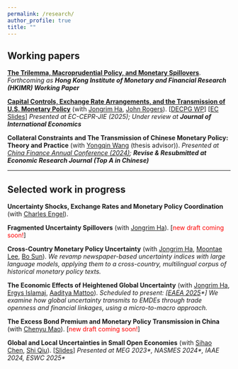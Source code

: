 ```yaml
---
permalink: /research/
author_profile: true
title: ""
---
```



## Working papers

[**The Trilemma, Macroprudential Policy, and Monetary Spillovers**](https://download.ssrn.com/2025/10/26/5538878.pdf?response-content-disposition=inline&X-Amz-Security-Token=IQoJb3JpZ2luX2VjEOD%2F%2F%2F%2F%2F%2F%2F%2F%2F%2FwEaCXVzLWVhc3QtMSJHMEUCIBUnVedQRPdkJk6QEo%2B5mwr%2BEzaEF3keMWVyxAFC%2FqZxAiEAgBG0HOZl97bMXacAw0qF%2FizmqpmILYtTv%2BAwxYKze3gqxgUImP%2F%2F%2F%2F%2F%2F%2F%2F%2F%2FARAEGgwzMDg0NzUzMDEyNTciDOBRD7Cry%2BsJcYm8UiqaBXF8XMG618lVihdbhbMs4uLVCrjdfV9cRCT08KmQoysHb3Jffa6PWsNczfXlrstwfuYAB2kI2XllZOKq0%2BjQtfjDm6KDTeF7gEad1Kow4Uq%2FO%2BefwfHSBhZ6F995BnmxcmAsiCBxbvVa%2FxK1BSXGyeRNelZqP0le3x6CUaiMYrYDGmtKL0y3JJM6N69faw1WnFMOVlzCj2gVFeYQQ0qMAXXg4zj%2ByRE70T2lkj%2FFEsxX2orjrkn2yoVUkO5l0gYNa58cSrAryznv9k07OpaYoQQrLhl7iogkI%2F6kFoLov0SE11pcCmO9N%2FY%2FrcvqXvRDFv8Ymp50f5KJOXylk%2B%2BuKHLPk5mKFBAPFY9E%2Be8Sh0lNk8jc0NQ1gnVVEOA2NsRA0gtfP3N4M%2Fd989s436JpMpm1M4oIL4bql1%2BpYtNfMTw3sG2hqWjX7fiWxnzcthIrKc%2BNJvAkVXV2ZbcJBCu0nHO%2FbLG%2FtwR%2FWhb8UFVtzbvYuwcIhZD3LBmmx5rDRr4YfgTjJiCcb2ogb6bJGlKFdXtClZs%2F0qqHNHxA%2FTUsRlry%2FTmDS4rzRC%2FAY5mF4hIZVVR4V5KVnvVMQdJgXRPyltIb%2BZSbD7jSSw%2Bk3ODkh%2BZvjeNbVOc%2Fgk6heNrRrYlepanRirzJpUdGeoPzr5dRHbhJQP3CClUQWgpTt6GCD2G8tOszhEDfI6dGQ%2FtUr8rbZk2BAvwCQxvJVpy7vPs3yr9ngvOL2QtriWRHYsqTKdFKbpE6Zi3y8EuwdvXxc7WNiaHgMZd7R2gGMwQqA%2Fe62pmZCt%2FUUJ94xtcgK1OKM2KKLB%2BQA5ztWS6tEFrnpzHr2ZFfENvGkqXhxiyso2tQRkWlpgCWA6vjmKCwD9zwOeM%2FEA5dFZ7WEempFjCv1frHBjqxAYQOOjN22GCCqMVlObdfzNqIbFWfVzgwdCAwxcrzLkULCBwAwjU2GFw0HNL5yDX8fsSefUiVj0%2FR4MAQDzQvcs1AnDHXRGiwuBabGfpHFPCPlWS4bTbtyF8AWSA%2Fr2HqefORHG2%2BW4YP7FkyRyI5WQdXljbga%2F0uKcvS4q%2Fc1ypZC0obhSYYfFGh%2Fl7MjhTvLq3N%2BU821WNK9L5rQt7JskNQFeiXtSMUWpLGqUBqt%2F5vdw%3D%3D&X-Amz-Algorithm=AWS4-HMAC-SHA256&X-Amz-Date=20251026T234237Z&X-Amz-SignedHeaders=host&X-Amz-Expires=300&X-Amz-Credential=ASIAUPUUPRWE3LQDJDU7%2F20251026%2Fus-east-1%2Fs3%2Faws4_request&X-Amz-Signature=926b3fa03de391c661d468becb971566e7101552c92976f7426032da54c3f159&abstractId=5538878). *Forthcoming as **Hong Kong Institute of Monetary and Financial Research (HKIMR) Working Paper***

[**Capital Controls, Exchange Rate Arrangements, and the Transmission of U.S. Monetary Policy**](https://download.ssrn.com/2025/10/18/5599312.pdf?response-content-disposition=inline&X-Amz-Security-Token=IQoJb3JpZ2luX2VjEOD%2F%2F%2F%2F%2F%2F%2F%2F%2F%2FwEaCXVzLWVhc3QtMSJHMEUCIBUnVedQRPdkJk6QEo%2B5mwr%2BEzaEF3keMWVyxAFC%2FqZxAiEAgBG0HOZl97bMXacAw0qF%2FizmqpmILYtTv%2BAwxYKze3gqxgUImP%2F%2F%2F%2F%2F%2F%2F%2F%2F%2FARAEGgwzMDg0NzUzMDEyNTciDOBRD7Cry%2BsJcYm8UiqaBXF8XMG618lVihdbhbMs4uLVCrjdfV9cRCT08KmQoysHb3Jffa6PWsNczfXlrstwfuYAB2kI2XllZOKq0%2BjQtfjDm6KDTeF7gEad1Kow4Uq%2FO%2BefwfHSBhZ6F995BnmxcmAsiCBxbvVa%2FxK1BSXGyeRNelZqP0le3x6CUaiMYrYDGmtKL0y3JJM6N69faw1WnFMOVlzCj2gVFeYQQ0qMAXXg4zj%2ByRE70T2lkj%2FFEsxX2orjrkn2yoVUkO5l0gYNa58cSrAryznv9k07OpaYoQQrLhl7iogkI%2F6kFoLov0SE11pcCmO9N%2FY%2FrcvqXvRDFv8Ymp50f5KJOXylk%2B%2BuKHLPk5mKFBAPFY9E%2Be8Sh0lNk8jc0NQ1gnVVEOA2NsRA0gtfP3N4M%2Fd989s436JpMpm1M4oIL4bql1%2BpYtNfMTw3sG2hqWjX7fiWxnzcthIrKc%2BNJvAkVXV2ZbcJBCu0nHO%2FbLG%2FtwR%2FWhb8UFVtzbvYuwcIhZD3LBmmx5rDRr4YfgTjJiCcb2ogb6bJGlKFdXtClZs%2F0qqHNHxA%2FTUsRlry%2FTmDS4rzRC%2FAY5mF4hIZVVR4V5KVnvVMQdJgXRPyltIb%2BZSbD7jSSw%2Bk3ODkh%2BZvjeNbVOc%2Fgk6heNrRrYlepanRirzJpUdGeoPzr5dRHbhJQP3CClUQWgpTt6GCD2G8tOszhEDfI6dGQ%2FtUr8rbZk2BAvwCQxvJVpy7vPs3yr9ngvOL2QtriWRHYsqTKdFKbpE6Zi3y8EuwdvXxc7WNiaHgMZd7R2gGMwQqA%2Fe62pmZCt%2FUUJ94xtcgK1OKM2KKLB%2BQA5ztWS6tEFrnpzHr2ZFfENvGkqXhxiyso2tQRkWlpgCWA6vjmKCwD9zwOeM%2FEA5dFZ7WEempFjCv1frHBjqxAYQOOjN22GCCqMVlObdfzNqIbFWfVzgwdCAwxcrzLkULCBwAwjU2GFw0HNL5yDX8fsSefUiVj0%2FR4MAQDzQvcs1AnDHXRGiwuBabGfpHFPCPlWS4bTbtyF8AWSA%2Fr2HqefORHG2%2BW4YP7FkyRyI5WQdXljbga%2F0uKcvS4q%2Fc1ypZC0obhSYYfFGh%2Fl7MjhTvLq3N%2BU821WNK9L5rQt7JskNQFeiXtSMUWpLGqUBqt%2F5vdw%3D%3D&X-Amz-Algorithm=AWS4-HMAC-SHA256&X-Amz-Date=20251026T234201Z&X-Amz-SignedHeaders=host&X-Amz-Expires=300&X-Amz-Credential=ASIAUPUUPRWE3LQDJDU7%2F20251026%2Fus-east-1%2Fs3%2Faws4_request&X-Amz-Signature=7a0c1cef9ba1f425880b3fe85a56f3cca942c126f17fd1d5ce2b9ed90cb0e77a&abstractId=5599312) (with [Jongrim Ha](https://www.jongrimha.com/), [John Rogers](https://www.johnrogerseconomist.net/)). [[DECPG WP](https://documents.worldbank.org/en/publication/documents-reports/documentdetail/099737510042356177/idu0d0f72eff0c5f40430109e25085e3858b298c)] [[EC Slides](https://b1scrape.westeurope.cloudapp.azure.com/conf/2025/slides/I_JongrimHa.pdf)] *Presented at EC-CEPR-JIE (2025); Under review at **Journal of International Economics***

**Collateral Constraints and The Transmission of Chinese Monetary Policy: Theory and Practice** (with [Yongqin Wang](https://fisf.fudan.edu.cn/en_show-112-156.html) (thesis advisor)). *Presented at [China Finance Annual Conference (2024)](http://www.jryj.org.cn/CN/news/news104.shtml); **Revise & Resubmitted at Economic Research Journal (Top A in Chinese)***


- - -

<!--**5. Winners and Losers from U.S.-China Tension**-->



## Selected work in progress

**Uncertainty Shocks, Exchange Rates and Monetary Policy Coordination** (with [Charles Engel](https://users.ssc.wisc.edu/~cengel/)).

**Fragmented Uncertainty Spillovers** (with [Jongrim Ha](https://www.jongrimha.com/)). [<font color="red">new draft coming soon!</font>] <!-- We show spatial econometric evidence of uncertainty shocks transmit through global value chains: U.S. uncertainty travels upstream to suppliers, while China’s propagate downstream to customers. -->

**Cross-Country Monetary Policy Uncertainty** (with [Jongrim Ha](https://www.jongrimha.com/), [Moontae Lee](https://business.uic.edu/profiles/lee-moontae/), [Bo Sun](https://sites.google.com/site/bosun09/home)).
*We revamp newspaper-based uncertainty indices with large language models, applying them to a cross-country, multilingual corpus of historical monetary policy texts.*

**The Economic Effects of Heightened Global Uncertainty** (with [Jongrim Ha](https://www.jongrimha.com/), [Ergys Islamaj](https://www.worldbank.org/en/about/people/e/ergys-islamaj), [Aaditya Mattoo](https://www.worldbank.org/en/about/people/a/aaditya-mattoo)). *Scheduled to present: [[EAEA 2025](https://www.eaeaweb.com/)\*]*
*We examine how global uncertainty transmits to EMDEs through trade openness and financial linkages, using a micro-to-macro approach.*

**The Excess Bond Premium and Monetary Policy Transmission in China** (with [Chenyu Mao](https://sites.google.com/view/chenyu-sophia-mao/home-page)). [<font color="red">new draft coming soon!</font>] <!-- We build the EBP index for China adjusted for [Geng and Pan’s (2024)](https://onlinelibrary.wiley.com/doi/10.1111/jofi.13380) SOE premium.-->

**Global and Local Uncertainties in Small Open Economies** (with [Sihao Chen](https://chensihao.weebly.com/), [Shi Qiu](https://sites.google.com/view/shiqiu)). [[Slides](https://www.dropbox.com/scl/fi/perp9i4hmndi3hq3iyos5/global_and_local_uncertainty_slides.pdf?rlkey=3qscgfvgcz6v5idd9rv3r1553&e=1&dl=0)] *Presented at MEG 2023\*, NASMES 2024\*, IAAE 2024, ESWC 2025\**

<!-- **Structural Monetary Policy, Quantitative Easing, and Collateral Constraints: A Tale of Two Central Banks** (*draft upon request*) -->

<!-- My research motivation is to develop a theory that captures the interaction and spillover effects of monetary policies between U.S. (Home) and China (Foreign). The model builds on [Geanakoplos & Wang (2020)](https://www.aeaweb.org/articles?id=10.1257/mac.20180484) (GW) and extends it to include the Foreign central bank's risky asset purchases -- in reality,  the PBC's Structural Monetary Policy (SMP). To make the PBC's asset purchase meaningful, I deviate from GW's original No-borrowing environment to assume Foreign as a Leverage Economy. Additionally, to generate persistent ``collateral gap'' in the free-trade equilibrium, one needs to assume more sophisticated financial system in the U.S. To make progress, I adopt the Tranching Economy setting of [Fostel, Geanakoplos & Phelan (2023)](https://papers.ssrn.com/sol3/papers.cfm?abstract_id=2921456). The nonlinear equation system is established and interaction effects between the Fed's QE and PBC's SMP are investigated. -->

<!-- **The Impossible Trinity, Monetary Policy Spillover, and Collateral Constraint** (*draft upon request*) -->

<!-- This paper studies Mundell-Fleming's impossible trinity in a two-country endogenous collateral equilibrium model with monetary policy. The Home country (thought of as U.S.) is a Tranching economy, with monetary authority engaging in risky asset purchases and free capital movements. The Foreign is a Leverage economy, with capital control (CC) tax imposed on international asset purchases (inflows or outflows), and nominal exchange rate intervened by the central bank (FXI). I study the implications on how CC and FXI affect the spillover effects of Home monetary policy to Foreign asset price, which is tested empirically in my capital control paper (Ha, Liu & Rogers, 2025). -->



<!--*Abstract*: We construct the Excess Bond Premium (EBP) measure for China, a representative macro indicator of risk-bearing capacity of financial market. As a by-product, we infer micro-level external financing costs via firm-level EBP. Crucially, in the construction of distance-to-default, we follow the framework of Geng and Pan (2024) to adjust for the SOE premium. We then apply identification via fat-tailed distribution to identify Chinese monetary policy shocks, and investigate the heterogeneous transmission of multi-dimensional PBOC shocks, through the lens of the firm-level EBP. We document that transmission effects of conventional PBC shocks decline with the firm-level EBP, consistent with Ottonello and Winberry (2020), while the transmission effects of balance-sheet dimension of PBC shocks increase with firm-level EBP, as a novel new finding. -->



<!-- **The Credit Surface and Monetary Policy in China** -->

<!-- The credit surface is a major concept proposed by [Geanakoplos (2016)](https://www.elibrary.imf.org/display/book/9780262034623/ch015.xml), and has been proven to be crucial for monetary policy transmission. This research quantifies the credit surface in China, aiming to provide practical guidance for PBC's monetary policy and macroprudential implementation. -->
